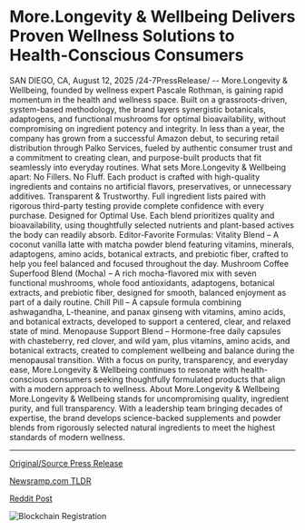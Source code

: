 # More.Longevity &amp; Wellbeing Delivers Proven Wellness Solutions to Health-Conscious Consumers

SAN DIEGO, CA, August 12, 2025 /24-7PressRelease/ -- More.Longevity & Wellbeing, founded by wellness expert Pascale Rothman, is gaining rapid momentum in the health and wellness space. Built on a grassroots-driven, system-based methodology, the brand layers synergistic botanicals, adaptogens, and functional mushrooms for optimal bioavailability, without compromising on ingredient potency and integrity.  In less than a year, the company has grown from a successful Amazon debut, to securing retail distribution through Palko Services, fueled by authentic consumer trust and a commitment to creating clean, and purpose-built products that fit seamlessly into everyday routines.  What sets More.Longevity & Wellbeing apart:  No Fillers. No Fluff. Each product is crafted with high-quality ingredients and contains no artificial flavors, preservatives, or unnecessary additives.  Transparent & Trustworthy. Full ingredient lists paired with rigorous third-party testing provide complete confidence with every purchase.  Designed for Optimal Use. Each blend prioritizes quality and bioavailability, using thoughtfully selected nutrients and plant-based actives the body can readily absorb.  Editor-Favorite Formulas:  Vitality Blend – A coconut vanilla latte with matcha powder blend featuring vitamins, minerals, adaptogens, amino acids, botanical extracts, and prebiotic fiber, crafted to help you feel balanced and focused throughout the day.  Mushroom Coffee Superfood Blend (Mocha) – A rich mocha-flavored mix with seven functional mushrooms, whole food antioxidants, adaptogens, botanical extracts, and prebiotic fiber, designed for smooth, balanced enjoyment as part of a daily routine.  Chill Pill – A capsule formula combining ashwagandha, L-theanine, and panax ginseng with vitamins, amino acids, and botanical extracts, developed to support a centered, clear, and relaxed state of mind.  Menopause Support Blend – Hormone-free daily capsules with chasteberry, red clover, and wild yam, plus vitamins, amino acids, and botanical extracts, created to complement wellbeing and balance during the menopausal transition.  With a focus on purity, transparency, and everyday ease, More.Longevity & Wellbeing continues to resonate with health-conscious consumers seeking thoughtfully formulated products that align with a modern approach to wellness.  About More.Longevity & Wellbeing More.Longevity & Wellbeing stands for uncompromising quality, ingredient purity, and full transparency. With a leadership team bringing decades of expertise, the brand develops science-backed supplements and powder blends from rigorously selected natural ingredients to meet the highest standards of modern wellness. 

---

[Original/Source Press Release](https://www.24-7pressrelease.com/press-release/525792/morelongevity-wellbeing-delivers-proven-wellness-solutions-to-health-conscious-consumers)
                    

[Newsramp.com TLDR](https://newsramp.com/curated-news/more-longevity-wellbeing-revolutionizes-health-with-clean-bioavailable-supplements/3a15b31879ced1cfdb90351404dbad45) 

 



[Reddit Post](https://www.reddit.com/r/newsramp/comments/1mofozh/morelongevity_wellbeing_revolutionizes_health/) 



![Blockchain Registration](https://cdn.newsramp.app/24-7PressRelease/qrcode/258/12/sage1YG0.webp)